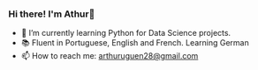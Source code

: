 ### Hi there! I'm Athur👋

- 🌱 I’m currently learning Python for Data Science projects.
- 📚 Fluent in Portuguese, English and French. Learning German
- 📫 How to reach me: arthuruguen28@gmail.com

